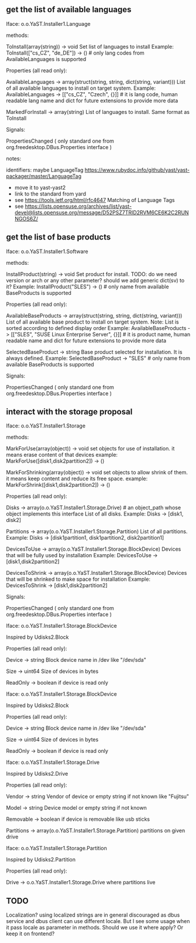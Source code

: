 
## get the list of available languages

Iface: o.o.YaST.Installer1.Language

methods:

  ToInstall(array(string)) -> void
    Set list of languages to install
    Example:
      ToInstall(["cs_CZ", "de_DE"]) -> () # only lang codes from AvailableLanguages is supported

Properties (all read only):

  AvailableLanguages -> array(struct(string, string, dict(string, variant)))
    List of all available languages to install on target system.
    Example:
      AvailableLanguages -> [["cs_CZ", "Czech", {}]] # it is lang code, human readable lang name and dict for future extensions to provide more data

  MarkedForInstall -> array(string)
    List of languages to install. Same format as ToInstall

Signals:

  PropertiesChanged ( only standard one from org.freedesktop.DBus.Properties interface )


notes:

identifiers: maybe LanguageTag https://www.rubydoc.info/github/yast/yast-packager/master/LanguageTag
- move it to yast-yast2
- link to the standard from yard
- see https://tools.ietf.org/html/rfc4647 Matching of Language Tags
- see https://lists.opensuse.org/archives/list/yast-devel@lists.opensuse.org/message/D52PSZ7TRID2RVM6CE6K2C2RUNNGOS6Z/

## get the list of base products

Iface: o.o.YaST.Installer1.Software

methods:

  InstallProduct(string) -> void
    Set product for install.
    TODO: do we need version or arch or any other parameter? should we add generic dict(sv) to it?
    Example:
      InstallProduct("SLES") -> () # only name from available BaseProducts is supported

Properties (all read only):

  AvailableBaseProducts -> array(struct(string, string, dict(string, variant)))
    List of all available base product to install on target system.
    Note: List is sorted according to defined display order
    Example:
      AvailableBaseProducts -> [["SLES", "SUSE Linux Enterprise Server", {}]] # it is product name, human readable name and dict for future extensions to provide more data

  SelectedBaseProduct -> string
    Base product selected for installation. It is always defined.
    Example:
      SelectedBaseProduct -> "SLES" # only name from available BaseProducts is supported

Signals:

  PropertiesChanged ( only standard one from org.freedesktop.DBus.Properties interface )


## interact with the storage proposal

Iface: o.o.YaST.Installer1.Storage

methods:

  MarkForUse(array(object)) -> void
    set objects for use of installation. it means erase content of that devices
    example:
      MarkForUse([disk1,disk2partition2]) -> ()

  MarkForShrinking(array(object)) -> void
    set objects to allow shrink of them. it means keep content and reduce its free space.
    example:
      MarkForShrink([disk1,disk2partition2]) -> ()

Properties (all read only):

  Disks -> array(o.o.YaST.Installer1.Storage.Drive)  # an object_path whose object implements this interface
    List of all disks.
    Example:
      Disks -> [disk1, disk2]

  Partitions -> array(o.o.YaST.Installer1.Storage.Partition)
    List of all partitions.
    Example:
      Disks -> [disk1partition1, disk1partition2, disk2partition1]

  DevicesToUse -> array(o.o.YaST.Installer1.Storage.BlockDevice)
    Devices that will be fully used by installation
    Example:
      DevicesToUse -> [disk1,disk2partition2]

  DevicesToShrink -> array(o.o.YaST.Installer1.Storage.BlockDevice)
    Devices that will be shrinked to make space for installation
    Example:
      DevicesToShrink -> [disk1,disk2partition2]

Signals:

  PropertiesChanged ( only standard one from org.freedesktop.DBus.Properties interface )

Iface: o.o.YaST.Installer1.Storage.BlockDevice

Inspired by Udisks2.Block

Properties (all read only):

  Device -> string
    Block device name in /dev like "/dev/sda"

  Size -> uint64
    Size of devices in bytes

  ReadOnly -> boolean
    if device is read only

Iface: o.o.YaST.Installer1.Storage.BlockDevice

Inspired by Udisks2.Block

Properties (all read only):

  Device -> string
    Block device name in /dev like "/dev/sda"

  Size -> uint64
    Size of devices in bytes

  ReadOnly -> boolean
    if device is read only

Iface: o.o.YaST.Installer1.Storage.Drive

Inspired by Udisks2.Drive

Properties (all read only):

  Vendor -> string
    Vendor of device or empty string if not known like "Fujitsu"

  Model -> string
    Device model or empty string if not known

  Removable -> boolean
    if device is removable like usb sticks

  Partitions -> array(o.o.YaST.Installer1.Storage.Partition)
    partitions on given drive

Iface: o.o.YaST.Installer1.Storage.Partition

Inspired by Udisks2.Partition

Properties (all read only):

  Drive -> o.o.YaST.Installer1.Storage.Drive
    where partitions live


## TODO

Localization? using localized strings are in general discouraged as dbus service and dbus client can use different locale. But I see some usage
when it pass locale as parameter in methods. Should we use it where apply? Or keep it on frontend?
